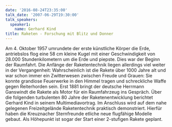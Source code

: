 ```yaml
---
date: '2016-08-24T23:35:00'
talk_date: '2007-06-29T19:30:00'
talk_speakers:
  speaker1:
    name: Gerhard Kind
title: Raketen - Forschung mit Blitz und Donner
---
```

Am 4. Oktober 1957 umrundete der erste künstliche Körper die Erde, antriebslos flog eine 58 cm kleine Kugel mit einer Geschwindigkeit von 28.000  Stundenkilometern um die Erde und piepste. Dies war der Beginn der Raumfahrt. 
Die Anfänge der Raketentechnik liegen allerdings viel weiter in der Vergangenheit: Wahrscheinlich ist die Rakete über 1000 Jahre alt und war schon immer ein Zwitterwesen zwischen Freude und Grauen: Sie konnte grandiose Feuerwerke in den Himmel tragen und schreckliche Waffe gegen Reiterhorden sein. Erst 1881 bringt der deutsche Herrmann Ganswindt die Rakete als Motor für ein Raumfahrzeug ins Gespräch.
Über die folgenden turbulenten 80 Jahre der Raketenentwicklung berichtet Gerhard Kind in seinem Multimediavortrag. Im Anschluss wird auf dem nahe gelegenen Freizeitgelände Raketentechnik praktisch demonstriert. Hierfür haben die Kreuznacher Sternfreunde etliche neue flugfähige Modelle gebaut. Als Höhepunkt ist sogar der Start einer 2-stufigen Rakete geplant.